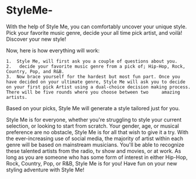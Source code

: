 # StyleMe-
With the help of Style Me, you can comfortably uncover your unique style. Pick your favorite music genre, decide your all time pick artist, and voilà! Discover your new style! 

Now, here is how everything will work:

    1.	Style Me, will first ask you a couple of questions about you.
    2.	 decide your favorite music genre from a pick of; Hip-Hop, Rock, Country, Pop, and R&B.
    3.	Now brace yourself for the hardest but most fun part. Once you have decided on your ultimate genre, Style Me will ask you to decide on your first pick Artist using a dual-choice decision making process. There will be five rounds where you choose between two     amazing artists.
    
Based on your picks, Style Me will generate a style tailored just for you.

Style Me is for everyone, whether you're struggling to style your current selection, or looking to start from scratch. Your gender, age, or musical preference are no obstacle, Style Me is for all that wish to give it a try. With the ever-increasing use of social media, the majority of artist within each genre will be based on mainstream musicians. You'll be able to recognize these talented artists from the radio, tv show and movies, or at work. As long as you are someone who has some form of interest in either Hip-Hop, Rock, Country, Pop, or R&B, Style Me is for you!
Have fun on your new styling adventure with Style Me!
